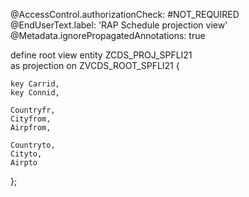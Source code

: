 
@AccessControl.authorizationCheck: #NOT_REQUIRED
@EndUserText.label: 'RAP Schedule projection view'
@Metadata.ignorePropagatedAnnotations: true

define root view entity ZCDS_PROJ_SPFLI21  
  as projection on ZVCDS_ROOT_SPFLI21 {  

    key Carrid,  
    key Connid,  

    Countryfr,  
    Cityfrom,  
    Airpfrom,  

    Countryto,  
    Cityto,  
    Airpto  

};
